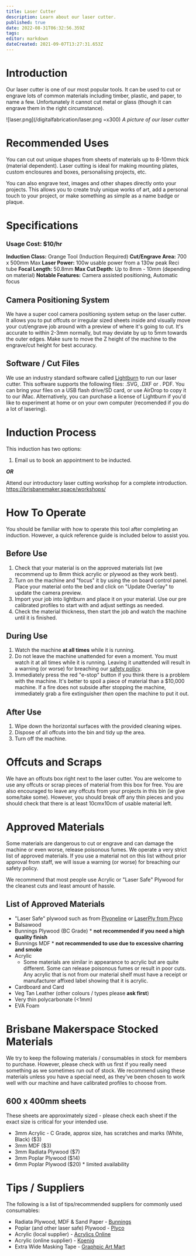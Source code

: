 ```yaml
---
title: Laser Cutter
description: Learn about our laser cutter.
published: true
date: 2022-08-31T06:32:56.359Z
tags: 
editor: markdown
dateCreated: 2021-09-07T13:27:31.653Z
---
```


# Introduction
Our laser cutter is one of our most popular tools. It can be used to cut or engrave lots of common materials including timber, plastic, and paper, to name a few. Unfortunately it cannot cut metal or glass (though it can engrave them in the right circumstance).

![laser.png](/digitalfabrication/laser.png =x300)
*A picture of our laser cutter*

# Recommended Uses
You can cut out unique shapes from sheets of materials up to 8-10mm thick (material dependent). Laser cutting is ideal for making mounting plates, custom enclosures and boxes, personalising projects, etc.

You can also engrave text, images and other shapes directly onto your projects. This allows you to create truly unique works of art, add a personal touch to your project, or make something as simple as a name badge or plaque.

# Specifications
### Usage Cost: $10/hr

**Induction Class:** Orange Tool (Induction Required)
**Cut/Engrave Area:** 700 x 500mm Max
**Laser Power:** 100w usable power from a 130w peak Reci tube
**Focal Length:** 50.8mm
**Max Cut Depth:** Up to 8mm - 10mm (depending on material)
**Notable Features:** Camera assisted positioning, Automatic focus

## Camera Positioning System
We have a super cool camera positioning system setup on the laser cutter. It allows you to put offcuts or irregular sized sheets inside and visually move your cut/engrave job around with a preview of where it's going to cut. It's accurate to within 2-3mm normally, but may deviate by up to 5mm towards the outer edges. Make sure to move the Z height of the machine to the engrave/cut height for best accuracy.

## Software / Cut Files
We use an industry standard software called [Lightburn](https://lightburnsoftware.com) to run our laser cutter. This software supports the following files: .SVG, .DXF or . PDF. You can bring your files on a USB flash drive/SD card, or use AirDrop to copy it to our iMac. Alternatively, you can purchase a license of Lightburn if you'd like to experiment at home or on your own computer (recomended if you do a lot of lasering).

# Induction Process
This induction has two options:

1. Email us to book an appointment to be inducted.

***OR***

Attend our introductory laser cutting workshop for a complete introduction. https://brisbanemaker.space/workshops/

# How To Operate
You should be familiar with how to operate this tool after completing an induction. However, a quick reference guide is included below to assist you.

## Before Use
1. Check that your material is on the approved materials list (we recommend up to 8mm thick acrylic or plywood as they work best).
2. Turn on the machine and "focus" it by using the on board control panel. Place your material onto the bed and click on "Update Overlay" to update the camera preview.
3. Import your job into lightburn and place it on your material. Use our pre calibrated profiles to start with and adjust settings as needed.
4. Check the material thickness, then start the job and watch the machine until it is finished.

## During Use
1. Watch the machine **at all times** while it is running.
2. Do not leave the machine unattended for even a moment. You must watch it at all times while it is running. Leaving it unattended will result in a warning (or worse) for breaching our [safety policy](/policies/safety).
3. Immediately press the red "e-stop" button if you think there is a problem with the machine. It's better to spoil a piece of material than a $10,000 machine. If a fire does not subside after stopping the machine, immediately grab a fire extinguisher *then* open the machine to put it out.

## After Use
1. Wipe down the horizontal surfaces with the provided cleaning wipes.
2. Dispose of all offcuts into the bin and tidy up the area.
3. Turn off the machine.

# Offcuts and Scraps
We have an offcuts box right next to the laser cutter. You are welcome to use any offcuts or scrap pieces of material from this box for free. You are also encouraged to leave any offcuts from your projects in this bin (ie give some/take some). However, you should break off any thin pieces and you should check that there is at least 10cmx10cm of usable material left.

# Approved Materials
Some materials are dangerous to cut or engrave and can damage the machine or even worse, release poisonous fumes. We operate a very strict list of approved materials. If you use a material not on this list without prior approval from staff, we will issue a warning (or worse) for breaching our safety policy.

We recommend that most people use Acrylic or "Laser Safe" Plywood for the cleanest cuts and least amount of hassle.

## List of Approved Materials
* "Laser Safe" plywood such as from [Plyoneline](http://plyonline.com.au) or [LaserPly from Plyco](https://plyco.com.au/collections/laserply)
* Balsawood
* Bunnings Plywood (BC Grade) * **not recommended if you need a high quality finish**
* Bunnings MDF * **not recommended to use due to excessive charring and smoke**
* Acrylic
	* Some materials are similar in appearance to acrylic but are quite different. Some can release poisonous fumes or result in poor cuts. Any acrylic that is not from our material shelf must have a receipt or manufacturer affixed label showing that it is acrylic.
* Cardboard and Card
* Veg Tan Leather (other colours / types please **ask first**)
* Very thin polycarbonate (<1mm)
* EVA Foam

# Brisbane Makerspace Stocked Materials
We try to keep the following materials / consumables in stock for members to purchase. However, please check with us first if you really need something as we sometimes run out of stock. We recommend using these materials unless you have a special need, as they've been chosen to work well with our machine and have calibrated profiles to choose from.

## 600 x 400mm sheets
These sheets are approximately sized - please check each sheet if the exact size is critical for your intended use.
* 3mm Acrylic - C Grade, approx size, has scratches and marks (White, Black) ($3)
* 3mm MDF ($3)
* 3mm Radiata Plywood ($7)
* 3mm Poplar Plywood ($14)
* 6mm Poplar Plywood ($20) * limited availability

# Tips / Suppliers
The following is a list of tips/recommended suppliers for commonly used consumables:
* Radiata Plywood, MDF & Sand Paper - [Bunnings](http://bunnings.com.au)
* Poplar (and other laser safe) Plywood - [Plyco](https://plyco.com.au)
* Acrylic (local supplier) - [Acrylics Online](https://acrylicsonline.com.au)
* Acrylic (online supplier) - [Koenig](https://koenigmachinery.com.au/collections/all)
* Extra Wide Masking Tape - [Graphpic Art Mart](https://www.gamart.com.au/Products/Item/tapear)
